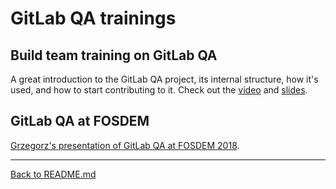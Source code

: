 # GitLab QA trainings

## Build team training on GitLab QA

A great introduction to the GitLab QA project, its internal structure, how it's
used, and how to start contributing to it. Check out the
[video](https://youtu.be/Ym159ATYN_g) and
[slides](https://docs.google.com/presentation/d/1-3YlYTIBzd2kSjGVYGPq1xqz4O7qtfABhoZRi_PcGRg/edit?usp=sharing).

## GitLab QA at FOSDEM

[Grzegorz's presentation of GitLab QA at FOSDEM 2018](https://youtu.be/arPxzixIl38).

----

[Back to README.md](../README.md)
